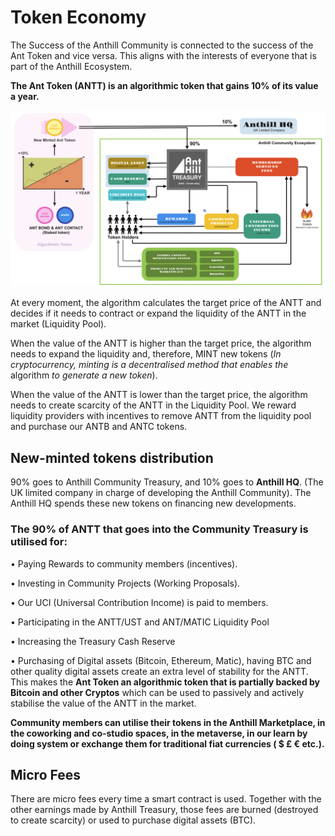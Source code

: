 # Token Economy

The Success of the Anthill Community is connected to the success of the Ant Token and vice versa. This aligns with the interests of everyone that is part of the Anthill Ecosystem.

**The Ant Token (ANTT) is an algorithmic token that gains 10% of its value a year.**

![click to enlarge](<.gitbook/assets/Anthill Token Econmy 2022.png>)

At every moment, the algorithm calculates the target price of the ANTT and decides if it needs to contract or expand the liquidity of the ANTT in the market (Liquidity Pool).

When the value of the ANTT is higher than the target price, the algorithm needs to expand the liquidity and, therefore, MINT new tokens (_In cryptocurrency, minting is a decentralised method that enables the_ algorithm _to generate a new token_).

When the value of the ANTT is lower than the target price, the algorithm needs to create scarcity of the ANTT in the Liquidity Pool. We reward liquidity providers with incentives to remove ANTT from the liquidity pool and purchase our ANTB and ANTC tokens.

## New-minted tokens distribution&#x20;

90% goes to Anthill Community Treasury, and 10% goes to **Anthill HQ**. (The UK limited company in charge of developing the Anthill Community). The Anthill HQ spends these new tokens on financing new developments.

### **The 90% of ANTT that goes into the Community Treasury is utilised for:**

• Paying Rewards to community members (incentives).

• Investing in Community Projects (Working Proposals).

• Our UCI (Universal Contribution Income) is paid to members.

• Participating in the ANTT/UST and ANT/MATIC Liquidity Pool

• Increasing the Treasury Cash Reserve

• Purchasing of Digital assets (Bitcoin, Ethereum, Matic), having BTC and other quality digital assets create an extra level of stability for the ANTT. This makes the **Ant Token an algorithmic token that is partially backed by Bitcoin and other Cryptos** which can be used to passively and actively stabilise the value of the ANTT in the market.

**Community members can utilise their tokens in the Anthill Marketplace, in the coworking and co-studio spaces, in the metaverse, in our learn by doing system or exchange them for traditional fiat currencies ( $ £ € etc.).**

## Micro Fees

There are micro fees every time a smart contract is used. Together with the other earnings made by Anthill Treasury, those fees are burned (destroyed to create scarcity) or used to purchase digital assets (BTC).
